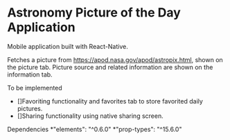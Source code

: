# Astronomy Picture of the Day Application
Mobile application built with React-Native.

Fetches a picture from https://apod.nasa.gov/apod/astropix.html, shown on the picture tab.
Picture source and related information are shown on the information tab.

To be implemented
* []Favoriting functionality and favorites tab to store favorited daily pictures. 
* []Sharing functionality using native sharing screen.
  
  
  
Dependencies
    *"elements": "^0.6.0"
    *"prop-types": "^15.6.0"

